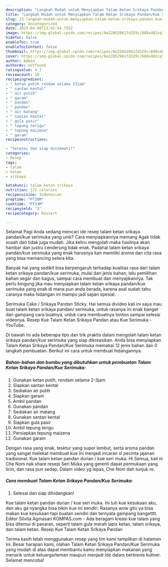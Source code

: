 ```yaml
---
description: "Langkah Mudah untuk Menyiapkan Talam Ketan Srikaya Pandan/Kue Serimuka yang Lezat, Mantap"
title: "Langkah Mudah untuk Menyiapkan Talam Ketan Srikaya Pandan/Kue Serimuka yang Lezat, Mantap"
slug: 23-langkah-mudah-untuk-menyiapkan-talam-ketan-srikaya-pandan-kue-serimuka-yang-lezat-mantap
category: Uncategorized
date: 2023-04-08T13:42:54.755Z
image: https://img-global.cpcdn.com/recipes/0e22852961fd329c/680x482cq70/talam-ketan-srikaya-pandankue-serimuka-foto-resep-utama.jpg
hideToc: false
enableToc: true
enableTocContent: false
thumbnail: https://img-global.cpcdn.com/recipes/0e22852961fd329c/680x482cq70/talam-ketan-srikaya-pandankue-serimuka-foto-resep-utama.jpg
cover: https://img-global.cpcdn.com/recipes/0e22852961fd329c/680x482cq70/talam-ketan-srikaya-pandankue-serimuka-foto-resep-utama.jpg
author: Admin
authorAv: notfound
ratingvalue: 4.7
reviewcount: 18
recipeingredient:
- " ketan putih rendam selama 23jam"
- " santan kental"
- " air putih"
- " garam"
- " pandan"
- " pandan"
- " air matang"
- " santan kental"
- " gula pasir"
- " tepung terigu"
- " tepung maizena"
- " garam"
recipeinstructions:

- "Selesai dan siap dinikmati!"
categories:
- Resep
tags:
- talam
- ketan
- srikaya

katakunci: talam ketan srikaya 
nutrition: 172 calories
recipecuisine: Indonesian
preptime: "PT38M"
cooktime: "PT33M"
recipeyield: "3"
recipecategory: Dessert

---
```



Selamat Pagi Anda sedang mencari ide resep talam ketan srikaya pandan/kue serimuka yang unik? Cara menyiapkannya memang Agak tidak susah dan tidak juga mudah. Jika keliru mengolah maka hasilnya akan hambar dan justru cenderung tidak enak. Padahal talam ketan srikaya pandan/kue serimuka yang enak harusnya kan memiliki aroma dan cita rasa yang bisa memancing selera kita.


Banyak hal yang sedikit bisa berpengaruh terhadap kualitas rasa dari talam ketan srikaya pandan/kue serimuka, mulai dari jenis bahan, lalu pemilihan bahan segar dan bagus, sampai cara membuat dan menyajikannya. Tak perlu bingung jika mau menyiapkan talam ketan srikaya pandan/kue serimuka yang enak di mana pun anda berada, karena asal sudah tahu caranya maka hidangan ini mampu jadi sajian spesial.

Serimuka Cake / Srikaya Pandan Sticky. Hai semua divideo kali ini saya mau buat talam ketan srikaya pandan/ serimuka, untuk rasanya ini enak banget dan gampang cara buatnya, untuk cara membuatnya tonton sampai selesai videonya. Resep Kue Talam Ketan Srikaya Pandan atau Kue Serimuka - YouTube.


Di bawah ini ada beberapa tips dan trik praktis dalam mengolah talam ketan srikaya pandan/kue serimuka yang siap dikreasikan. Anda bisa menyiapkan Talam Ketan Srikaya Pandan/Kue Serimuka memakai 12 jenis bahan dan 0 langkah pembuatan. Berikut ini cara untuk membuat hidangannya.

<!--inarticleads1-->

##### Bahan-bahan dan bumbu yang dibutuhkan untuk pembuatan Talam Ketan Srikaya Pandan/Kue Serimuka:

1. Gunakan  ketan putih, rendam selama 2-3jam
1. Siapkan  santan kental
1. Sediakan  air putih
1. Siapkan  garam
1. Ambil  pandan
1. Gunakan  pandan
1. Sediakan  air matang
1. Gunakan  santan kental
1. Siapkan  gula pasir
1. Ambil  tepung terigu
1. Persiapkan  tepung maizena
1. Gunakan  garam


Dengan rasa yang enak, tesktur yang super lembut, serta aroma pandan yang sangat melekat membuat kue ini menjadi incaran si pecinta jajanan tradisional. Kue talam ketan pandan durian / kue seri muka. Hi Semua, kali ni Che Nom nak share resepi Seri Muka yang gerenti dapat permukaan yang licin, dan rasa pun sedap. Dalam video yg lepas, Che Nom dah tunjuk re. 

<!--inarticleads2-->

##### Cara membuat Talam Ketan Srikaya Pandan/Kue Serimuka:


1. Selesai dan siap dihidangkan!

Kue talam ketan pandan durian / kue seri muka. Ini tuh kue kesukaan aku, dan aku ga nyangka bisa bikin kue ini sendiri. Rasanya wow gitu ya bisa makan kue kesukaan tapi buatan sendiri dan ternyata gampang bangetttt. Editor Silvita Agmasari KOMPAS.com - Ada beragam kreasi kue talam yang bisa ditemui di pasaran, seperti talam gula merah lapis ketan, talam srikaya, dan talam ketan. Resep Kue Talam Ketan Srikaya Pandan 

Terima kasih telah menggunakan resep yang tim kami tampilkan di halaman ini. Besar harapan kami, olahan Talam Ketan Srikaya Pandan/Kue Serimuka yang mudah di atas dapat membantu kamu menyiapkan makanan yang menarik untuk keluarga/teman maupun menjadi ide dalam berbisnis kuliner. Selamat mencoba!
